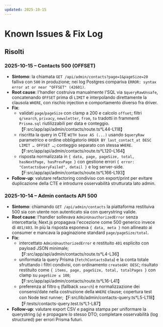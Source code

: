 ```yaml
---
updated: 2025-10-15
---
```

# Known Issues & Fix Log

## Risolti

### 2025-10-15 – Contacts 500 (OFFSET)
- **Sintomo**: la chiamata `GET /api/admin/contacts?page=1&pageSize=20` falliva con `500` in produzione; nei log Postgres compariva `ERROR: syntax error at or near "OFFSET" (42601)`.
- **Root cause**: l'handler costruiva manualmente l'SQL via `$queryRawUnsafe`, concatenando `OFFSET` prima di `LIMIT` e interpolando direttamente la clausola `WHERE`, con rischio injection e comportamento diverso fra driver.
- **Fix**:
  - validati `page`/`pageSize` con clamp a 200 e calcolo `offset`; filtri `q/search`, `privacy`, `newsletter`, `from`, `to` tradotti in frammenti `Prisma.sql` riutilizzabili per data e conteggio.【F:src/app/api/admin/contacts/route.ts†L44-L118】
  - riscritta la query in CTE `WITH base AS (...)` usando `$queryRaw` parametrico e ordine obbligatorio `ORDER BY last_contact_at DESC LIMIT … OFFSET …`; conteggio separato con stessa `WHERE`.【F:src/app/api/admin/contacts/route.ts†L120-L164】
  - risposta normalizzata in `{ data, page, pageSize, total, hasNextPage, hasPrevPage }` con gestione errori `{ error: "ContactsQueryFailed", detail }` e log server-side.【F:src/app/api/admin/contacts/route.ts†L166-L193】
- **Follow-up**: valutare refactoring condiviso con export/print per evitare duplicazione della CTE e introdurre osservabilità strutturata lato admin.

### 2025-10-14 – Admin contacts API 500
- **Sintomo**: chiamando `GET /api/admin/contacts` la piattaforma restituiva 500 sia con utente non autenticato sia con querystring valide.
- **Root cause**: l'handler sollevava `AdminUnauthorizedError` senza intercettarla; Next.js propagava l'eccezione come 500 generico invece di `401/403`. In più la risposta esponeva `{ data, meta }` non allineato ai consumer e mancava la paginazione standard `page/pageSize/total`.
- **Fix**:
  - intercettato `AdminUnauthorizedError` e restituito `401` esplicito con payload JSON minimale;【F:src/app/api/admin/contacts/route.ts†L4-L36】
  - uniformata la query Prisma (`fetchContactsData`) e la conta totale sfruttando i filtri condivisi, con ordinamento `createdAt DESC`; risultato restituito come `{ items, page, pageSize, total, totalPages }` con clamp su `pageSize ≤ 100`;【F:src/app/api/admin/contacts/route.ts†L16-L41】
  - preferenza al filtro `q` (fallback `search`) e normalizzazione dei consensi/date nella costruzione della `WHERE` clause; copertura test con Node test runner;【F:src/lib/admin/contacts-query.ts†L5-L118】【F:tests/contacts-query.test.ts†L1-L87】
- **Follow-up**: valutare export CSV e pagina stampa per uniformare la querystring (`q`) e propagare lo stesso DTO; completare osservabilità (log structured) per errori Prisma futuri.
